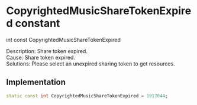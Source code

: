 


# CopyrightedMusicShareTokenExpired constant







int const CopyrightedMusicShareTokenExpired
  




<p>Description: Share token expired. <br>Cause: Share token expired. <br>Solutions: Please select an unexpired sharing token to get resources.</p>



## Implementation

```dart
static const int CopyrightedMusicShareTokenExpired = 1017044;
```







